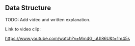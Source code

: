 ## Data Structure

TODO: Add video and written explanation.

Link to video clip:

https://www.youtube.com/watch?v=Mm4G_uUl86U&t=1m45s
